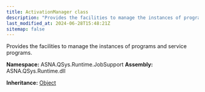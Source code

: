 ```yaml
---
title: ActivationManager class
description: "Provides the facilities to manage the instances of programs and service programs. "
last_modified_at: 2024-06-28T15:48:21Z
sitemap: false
---
```


Provides the facilities to manage the instances of programs and service programs.

**Namespace:** ASNA.QSys.Runtime.JobSupport
**Assembly:** ASNA.QSys.Runtime.dll

**Inheritance:** [Object](https://docs.microsoft.com/en-us/dotnet/api/system.object)
<br>
<br>
